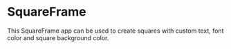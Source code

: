 # SquareFrame
This SquareFrame app can be used to create squares with custom text, font color and square background color.
